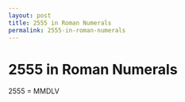 ```yaml
---
layout: post
title: 2555 in Roman Numerals
permalink: 2555-in-roman-numerals
---
```


# 2555 in Roman Numerals

2555 = MMDLV
